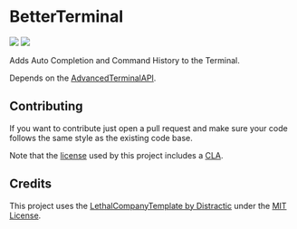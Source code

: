 # BetterTerminal
[![](https://img.shields.io/badge/Computerdores-BetterTerminal-brightgreen
)](https://thunderstore.io/c/lethal-company/p/Computerdores/BetterTerminal/)
<a target="_blank" href="https://intradeus.github.io/http-protocol-redirector?r=ror2mm://v1/install/thunderstore.io/Computerdores/BetterTerminal/1.1.0/">![](https://img.shields.io/badge/Install-v1.1.0-brightgreen)</a>

Adds Auto Completion and Command History to the Terminal.

Depends on the [AdvancedTerminalAPI](https://github.com/Computerdores/AdvancedTerminalAPI).

## Contributing
If you want to contribute just open a pull request and make sure your code follows the same style as the existing code base.

Note that the [license](LICENSE) used by this project includes a [CLA](https://en.wikipedia.org/wiki/Contributor_License_Agreement).

## Credits
This project uses the [LethalCompanyTemplate by Distractic](https://github.com/Distractic/LethalCompanyTemplate) under the [MIT License](https://github.com/Distractic/LethalCompanyTemplate/blob/main/LICENSE).
